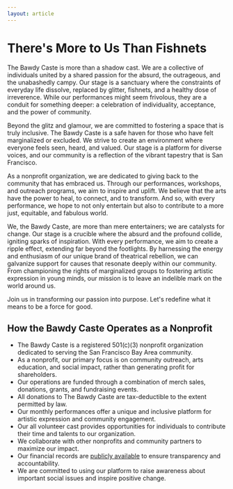 ```yaml
---
layout: article
---
```


# There's More to Us Than Fishnets

The Bawdy Caste is more than a shadow cast. We are a collective of individuals united by a shared passion for the absurd, the outrageous, and the unabashedly campy. Our stage is a sanctuary where the constraints of everyday life dissolve, replaced by glitter, fishnets, and a healthy dose of irreverence. While our performances might seem frivolous, they are a conduit for something deeper: a celebration of individuality, acceptance, and the power of community.

Beyond the glitz and glamour, we are committed to fostering a space that is truly inclusive. The Bawdy Caste is a safe haven for those who have felt marginalized or excluded. We strive to create an environment where everyone feels seen, heard, and valued. Our stage is a platform for diverse voices, and our community is a reflection of the vibrant tapestry that is San Francisco.

As a nonprofit organization, we are dedicated to giving back to the community that has embraced us. Through our performances, workshops, and outreach programs, we aim to inspire and uplift. We believe that the arts have the power to heal, to connect, and to transform. And so, with every performance, we hope to not only entertain but also to contribute to a more just, equitable, and fabulous world.

We, the Bawdy Caste, are more than mere entertainers; we are catalysts for change. Our stage is a crucible where the absurd and the profound collide, igniting sparks of inspiration. With every performance, we aim to create a ripple effect, extending far beyond the footlights. By harnessing the energy and enthusiasm of our unique brand of theatrical rebellion, we can galvanize support for causes that resonate deeply within our community. From championing the rights of marginalized groups to fostering artistic expression in young minds, our mission is to leave an indelible mark on the world around us. 

Join us in transforming our passion into purpose. Let's redefine what it means to be a force for good.

## How the Bawdy Caste Operates as a Nonprofit

- The Bawdy Caste is a registered 501(c)(3) nonprofit organization dedicated to serving the San Francisco Bay Area community.
- As a nonprofit, our primary focus is on community outreach, arts education, and social impact, rather than generating profit for shareholders.
- Our operations are funded through a combination of merch sales, donations, grants, and fundraising events.
- All donations to The Bawdy Caste are tax-deductible to the extent permitted by law.
- Our monthly performances offer a unique and inclusive platform for artistic expression and community engagement.
- Our all volunteer cast provides opportunities for individuals to contribute their time and talents to our organization.
- We collaborate with other nonprofits and community partners to maximize our impact.
- Our financial records are [publicly available](https://ledger.bawdycaste.com) to ensure transparency and accountability.
- We are committed to using our platform to raise awareness about important social issues and inspire positive change.